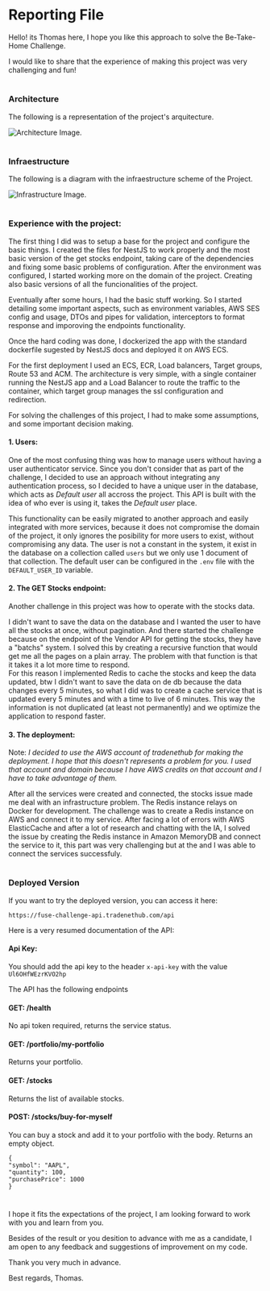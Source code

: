 # Reporting File 

Hello! its Thomas here, I hope you like this approach to solve the Be-Take-Home Challenge.

I would like to share that the experience of making this project was very challenging and fun!

#

### Architecture

The following is a representation of the project's arquitecture.

![Architecture Image.](https://fuse-challenge.s3.us-east-1.amazonaws.com/WhatsApp+Image+2025-05-20+at+3.52.36+PM.jpeg)
#

### Infraestructure

The following is a diagram with the infraestructure scheme of the Project.

![Infrastructure Image.](https://fuse-challenge.s3.us-east-1.amazonaws.com/WhatsApp+Image+2025-05-20+at+4.30.54+PM.jpeg)

#

### Experience with the project:

The first thing I did was to setup a base for the project and configure the basic things. I created the files for NestJS to work properly and the most basic version of the get stocks endpoint, taking care of the dependencies and fixing some basic problems of configuration. 
After the environment was configured, I started working more on the domain of the project. Creating also basic versions of all the funcionalities of the project.

Eventually after some hours, I had the basic stuff working. So I started detailing some important aspects, such as environment variables, AWS SES config and usage, DTOs and pipes for validation, interceptors to format response and imporoving the endpoints functionality.

Once the hard coding was done, I dockerized the app with the standard dockerfile sugested by NestJS docs and deployed it on AWS ECS.

For the first deployment I used an ECS, ECR, Load balancers, Target groups, Route 53 and ACM. The architecture is very simple, with a single container running the NestJS app and a Load Balancer to route the traffic to the container, which target group manages the ssl configuration and redirection.

For solving the challenges of this project, I had to make some assumptions, and some important decision making.

#### 1. Users:
One of the most confusing thing was how to manage users without having a user authenticator service. Since you don't consider that as part of the challenge, I decided to use an approach without integrating any authentication process, so I decided to have a unique user in the database, which acts as _Default user_ all accross the project.
This API is built with the idea of who ever is using it, takes the _Default user_ place.

This functionality can be easily migrated to another approach and easily integrated with more services, because it does not compromise the domain of the project, it only ignores the posibility for more users to exist, without compromising any data. The user is not a constant in the system, it exist in the database on a collection called `users` but we only use 1 document of that collection. The default user can be configured in the `.env` file with the `DEFAULT_USER_ID` variable. 


#### 2. The GET Stocks endpoint:
Another challenge in this project was how to operate with the stocks data.

I didn't want to save the data on the database and I wanted the user to have all the stocks at once, without pagination. And there started the challenge because on the endpoint of the Vendor API for getting the stocks, they have a "batchs" system. I solved this by creating a recursive function that would get me all the pages on a plain array. The problem with that function is that it takes it a lot more time to respond.  
For this reason I implemented Redis to cache the stocks and keep the data updated, btw I didn't want to save the data on de db because the data changes every 5 minutes, so what I did was to create a cache service that is updated every 5 minutes and with a time to live of 6 minutes. This way the information is not duplicated (at least not permanently) and we optimize the application to respond faster.


#### 3.  The deployment:
Note: _I decided to use the AWS account of tradenethub for making the deployment. I hope that this doesn't represents a problem for you. I used that account and domain because I have AWS credits on that account and I have to take advantage of them._

After all the services were created and connected, the stocks issue made me deal with an infrastructure problem. 
The Redis instance relays on Docker for development.
The challenge was to create a Redis instance on AWS and connect it to my service. After facing a lot of errors with AWS ElasticCache and after a lot of research and chatting with the IA, I solved the issue by creating the Redis instance in Amazon MemoryDB and connect the service to it, this part was very challenging but at the and I was able to connect the services successfuly. 


#

### Deployed Version

If you want to try the deployed version, you can access it here:

 `https://fuse-challenge-api.tradenethub.com/api`

Here is a very resumed documentation of the API:

#### Api Key:
You should add the api key to the header `x-api-key` with the value `Ul6OHfWEzrKVO2hp`

The API has the following endpoints

#### GET: /health
   No api token required, returns the service status.

#### GET: /portfolio/my-portfolio
Returns your portfolio.

#### GET: /stocks
Returns the list of available stocks.
    
    

#### POST: /stocks/buy-for-myself
You can buy a stock and add it to your portfolio with the body. Returns an empty object.

```
{
"symbol": "AAPL",
"quantity": 100,
"purchasePrice": 1000
}
```

#

I hope it fits the expectations of the project, I am looking forward to work with you and learn from you.

Besides of the result or you desition to advance with me as a candidate, I am open to any feedback and suggestions of improvement on my code.

Thank you very much in advance.

Best regards, Thomas.


